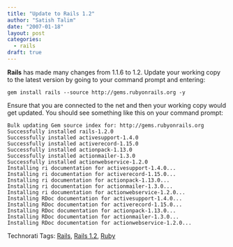 ```yaml
---
title: "Update to Rails 1.2"
author: "Satish Talim"
date: "2007-01-18"
layout: post
categories:
  - rails
draft: true
---
```

**Rails** has made many changes from 1.1.6 to 1.2. Update your working copy to
the latest version by going to your command prompt and entering:

    gem install rails --source http://gems.rubyonrails.org -y

Ensure that you are connected to the net and then your working copy
would get updated. You should see something like this on your command
prompt:

    Bulk updating Gem source index for: http://gems.rubyonrails.org
    Successfully installed rails-1.2.0
    Successfully installed activesupport-1.4.0
    Successfully installed activerecord-1.15.0
    Successfully installed actionpack-1.13.0
    Successfully installed actionmailer-1.3.0
    Successfully installed actionwebservice-1.2.0
    Installing ri documentation for activesupport-1.4.0...
    Installing ri documentation for activerecord-1.15.0...
    Installing ri documentation for actionpack-1.13.0...
    Installing ri documentation for actionmailer-1.3.0...
    Installing ri documentation for actionwebservice-1.2.0...
    Installing RDoc documentation for activesupport-1.4.0...
    Installing RDoc documentation for activerecord-1.15.0...
    Installing RDoc documentation for actionpack-1.13.0...
    Installing RDoc documentation for actionmailer-1.3.0...
    Installing RDoc documentation for actionwebservice-1.2.0...

Technorati Tags: [Rails](http://technorati.com/tag/Rails), [Rails
1.2](http://technorati.com/tag/Rails+1.2),
[Ruby](http://technorati.com/tag/Ruby)
